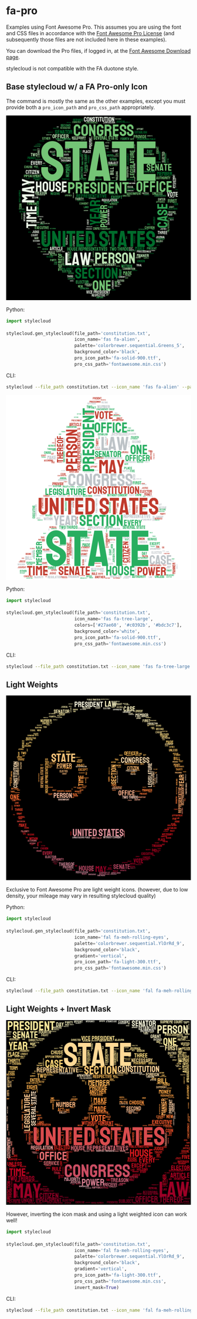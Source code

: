 # fa-pro

Examples using Font Awesome Pro. This assumes you are using the font and CSS files in accordance with the [Font Awesome Pro License](https://fontawesome.com/license) (and subsequently those files are not included here in these examples).

You can download the Pro files, if logged in, at the [Font Awesome Download page](https://fontawesome.com/download).

stylecloud is not compatible with the FA duotone style.

## Base stylecloud w/ a FA Pro-only Icon

The command is mostly the same as the other examples, except you must provide both a `pro_icon_path` and `pro_css_path` appropriately.

![](stylecloud1.png)

Python:

```python
import stylecloud

stylecloud.gen_stylecloud(file_path='constitution.txt',
                          icon_name='fas fa-alien',
                          palette='colorbrewer.sequential.Greens_5',
                          background_color='black',
                          pro_icon_path='fa-solid-900.ttf',
                          pro_css_path='fontawesome.min.css')
```

CLI:

```sh
stylecloud --file_path constitution.txt --icon_name 'fas fa-alien' --palette colorbrewer.sequential.Greens_5 --background_color black --pro_icon_path fa-solid-900.ttf --pro_css_path fontawesome.min.css
```

![](stylecloud2.png)

Python:

```python
import stylecloud

stylecloud.gen_stylecloud(file_path='constitution.txt',
                          icon_name='fas fa-tree-large',
                          colors=['#27ae60', '#c0392b', '#bdc3c7'],
                          background_color='white',
                          pro_icon_path='fa-solid-900.ttf',
                          pro_css_path='fontawesome.min.css')
```

CLI:

```sh
stylecloud --file_path constitution.txt --icon_name 'fas fa-tree-large' --colors "['#27ae60', '#c0392b', '#bdc3c7']" --background_color white --pro_icon_path fa-solid-900.ttf --pro_css_path fontawesome.min.css
```

## Light Weights

![](stylecloud3.png)

Exclusive to Font Awesome Pro are light weight icons. (however, due to low density, your mileage may vary in resulting stylecloud quality)

Python:

```python
import stylecloud

stylecloud.gen_stylecloud(file_path='constitution.txt',
                          icon_name='fal fa-meh-rolling-eyes',
                          palette='colorbrewer.sequential.YlOrRd_9',
                          background_color='black',
                          gradient='vertical',
                          pro_icon_path='fa-light-300.ttf',
                          pro_css_path='fontawesome.min.css')
```

CLI:

```sh
stylecloud --file_path constitution.txt --icon_name 'fal fa-meh-rolling-eyes' --palette colorbrewer.sequential.YlOrRd_9 --background_color black --gradient vertical --pro_icon_path fa-light-300.ttf --pro_css_path fontawesome.min.css
```

## Light Weights + Invert Mask

![](stylecloud4.png)

However, inverting the icon mask and using a light weighted icon can work well!

```python
import stylecloud

stylecloud.gen_stylecloud(file_path='constitution.txt',
                          icon_name='fal fa-meh-rolling-eyes',
                          palette='colorbrewer.sequential.YlOrRd_9',
                          background_color='black',
                          gradient='vertical',
                          pro_icon_path='fa-light-300.ttf',
                          pro_css_path='fontawesome.min.css',
                          invert_mask=True)
```

CLI:

```sh
stylecloud --file_path constitution.txt --icon_name 'fal fa-meh-rolling-eyes' --palette colorbrewer.sequential.YlOrRd_9 --background_color black --gradient vertical --pro_icon_path fa-light-300.ttf --pro_css_path fontawesome.min.css --invert_mask True
```
